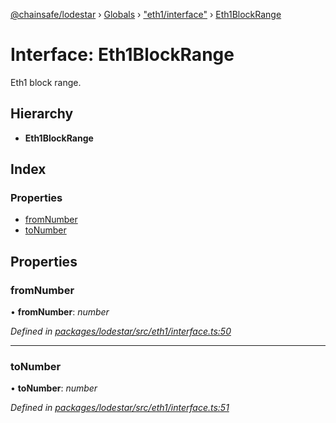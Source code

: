 [@chainsafe/lodestar](../README.md) › [Globals](../globals.md) › ["eth1/interface"](../modules/_eth1_interface_.md) › [Eth1BlockRange](_eth1_interface_.eth1blockrange.md)

# Interface: Eth1BlockRange

Eth1 block range.

## Hierarchy

* **Eth1BlockRange**

## Index

### Properties

* [fromNumber](_eth1_interface_.eth1blockrange.md#fromnumber)
* [toNumber](_eth1_interface_.eth1blockrange.md#tonumber)

## Properties

###  fromNumber

• **fromNumber**: *number*

*Defined in [packages/lodestar/src/eth1/interface.ts:50](https://github.com/ChainSafe/lodestar/blob/b76b72d03/packages/lodestar/src/eth1/interface.ts#L50)*

___

###  toNumber

• **toNumber**: *number*

*Defined in [packages/lodestar/src/eth1/interface.ts:51](https://github.com/ChainSafe/lodestar/blob/b76b72d03/packages/lodestar/src/eth1/interface.ts#L51)*
